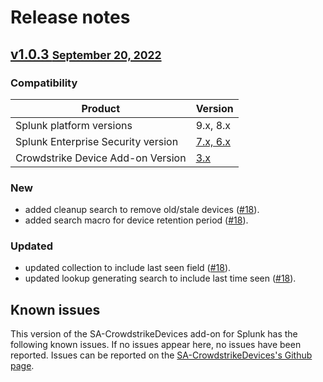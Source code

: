 # Release notes

## [v1.0.3 <small>September 20, 2022</small>](https://github.com/ZachChristensen28/SA-CrowdstrikeDevices/releases/tag/v1.0.3)

### Compatibility

Product | Version
--------- | -------
Splunk platform versions | 9.x, 8.x
Splunk Enterprise Security version | [7.x, 6.x](https://splunkbase.splunk.com/app/263)
Crowdstrike Device Add-on Version | [3.x](https://splunkbase.splunk.com/app/5570)

### New

- added cleanup search to remove old/stale devices ([#18](https://github.com/ZachChristensen28/SA-CrowdstrikeDevices/issues/18)).
- added search macro for device retention period ([#18](https://github.com/ZachChristensen28/SA-CrowdstrikeDevices/issues/18)).

### Updated

- updated collection to include last seen field ([#18](https://github.com/ZachChristensen28/SA-CrowdstrikeDevices/issues/18)).
- updated lookup generating search to include last time seen ([#18](https://github.com/ZachChristensen28/SA-CrowdstrikeDevices/issues/18)).

## Known issues

This version of the SA-CrowdstrikeDevices add-on for Splunk has the following known issues. If no issues appear here, no issues have been reported. Issues can be reported on the [SA-CrowdstrikeDevices's Github page](https://github.com/ZachChristensen28/SA-CrowdstrikeDevices/issues).
